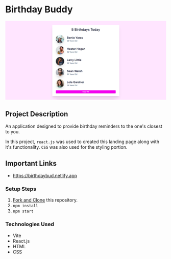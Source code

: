 # Birthday Buddy

![Birthday Buddy](./public/bb-banner.png)

## Project Description

An application designed to provide birthday reminders to the one's closest to you.

In this project, `react.js` was used to created this landing page along with it's functionality. `CSS` was also used for the styling portion.

## Important Links

- https://birthdaybud.netlify.app

### Setup Steps

1. [Fork and Clone](https://github.com/iamatos3/birthday-buddy) this repository.
2. ```npm install```
3. ```npm start```

### Technologies Used

- Vite
- React.js
- HTML
- CSS